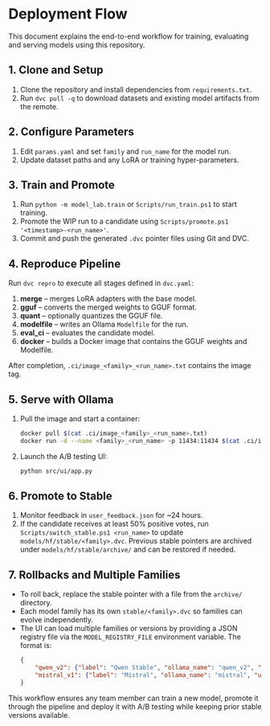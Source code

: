 # Deployment Flow

This document explains the end-to-end workflow for training, evaluating and serving models using this repository.

## 1. Clone and Setup
1. Clone the repository and install dependencies from `requirements.txt`.
2. Run `dvc pull -q` to download datasets and existing model artifacts from the remote.

## 2. Configure Parameters
1. Edit `params.yaml` and set `family` and `run_name` for the model run.
2. Update dataset paths and any LoRA or training hyper-parameters.

## 3. Train and Promote
1. Run `python -m model_lab.train` or `Scripts/run_train.ps1` to start training.
2. Promote the WIP run to a candidate using `Scripts/promote.ps1 '<timestamp>-<run_name>'`.
3. Commit and push the generated `.dvc` pointer files using Git and DVC.

## 4. Reproduce Pipeline
Run `dvc repro` to execute all stages defined in `dvc.yaml`:
1. **merge** – merges LoRA adapters with the base model.
2. **gguf** – converts the merged weights to GGUF format.
3. **quant** – optionally quantizes the GGUF file.
4. **modelfile** – writes an Ollama `Modelfile` for the run.
5. **eval_ci** – evaluates the candidate model.
6. **docker** – builds a Docker image that contains the GGUF weights and Modelfile.

After completion, `.ci/image_<family>_<run_name>.txt` contains the image tag.

## 5. Serve with Ollama
1. Pull the image and start a container:
   ```bash
   docker pull $(cat .ci/image_<family>_<run_name>.txt)
   docker run -d --name <family>_<run_name> -p 11434:11434 $(cat .ci/image_<family>_<run_name>.txt)
   ```
2. Launch the A/B testing UI:
   ```bash
   python src/ui/app.py
   ```

## 6. Promote to Stable
1. Monitor feedback in `user_feedback.json` for ~24 hours.
2. If the candidate receives at least 50% positive votes, run
   `Scripts/switch_stable.ps1 <run_name>` to update `models/hf/stable/<family>.dvc`.
   Previous stable pointers are archived under `models/hf/stable/archive/` and can
   be restored if needed.

## 7. Rollbacks and Multiple Families
- To roll back, replace the stable pointer with a file from the `archive/` directory.
- Each model family has its own `stable/<family>.dvc` so families can evolve independently.
- The UI can load multiple families or versions by providing a JSON registry file via the
  `MODEL_REGISTRY_FILE` environment variable. The format is:
  ```json
  {
      "qwen_v2": {"label": "Qwen Stable", "ollama_name": "qwen_v2", "url": "http://localhost:11434/v1/chat/completions"},
      "mistral_v1": {"label": "Mistral", "ollama_name": "mistral", "url": "http://localhost:11435/v1/chat/completions"}
  }
  ```

This workflow ensures any team member can train a new model, promote it through the
pipeline and deploy it with A/B testing while keeping prior stable versions available.
